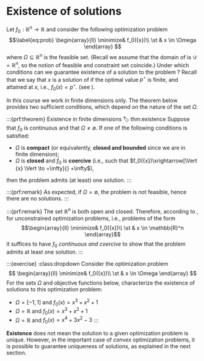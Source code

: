 # Existence of solutions

Let $f_0: \mathbb{R}^n\longrightarrow \mathbb{R}$ and consider the following optimization problem
$$\label{eq:prob}
\begin{array}{ll}
\minimize& f_0({x})\\
\st & x \in \Omega
\end{array}
$$
where $\Omega \subseteq \mathbb{R}^n$ is the feasible set. (Recall we assume that the domain of [](#eq:prob) is $\mathcal{D} = \mathbb{R}^n$, so the notion of feasible and constraint set coincide.) 
Under which conditions can we guarantee existence of a solution to the problem [](#eq:prob)? 
Recall that we say that $x$ is a solution of [](#eq:prob) if the optimal value $p^\star$ is finite, and attained at $x$, i.e., $f_0(x) = p^\star$. (see [](../chapter1/04-general-form.md/#optimal-value-and-optimal-points)).

In this course we work in finite dimensions only. The theorem below provides two sufficient conditions, which depend on the nature of the set $\Omega$. 

:::{prf:theorem} Existence in finite dimensions
:label: thm:existence
Suppose that $f_0$ is continuous and that $\Omega \neq \emptyset$. If one of the following conditions is satisfied:
- $\Omega$ is **compact** (or equivalently, **closed and bounded** since we are in finite dimension);
- $\Omega$ is **closed** and $f_0$ is **coercive** (i.e., such that $f_0({x})\xrightarrow[\Vert {x} \Vert \to +\infty]{} +\infty$),

then the problem [](#eq:prob) admits (at least) one solution.
:::

:::{prf:remark}
As expected, if $\Omega = \emptyset$, the problem is not feasible, hence there are no solutions. 
:::

:::{prf:remark}
The set $\mathbb{R}^n$ is both open and closed. Therefore, according to [](#thm:existence), for unconstrained optimization problems, i.e., problems of the form
$$\begin{array}{ll}
\minimize& f_0({x})\\
\st & x \in \mathbb{R}^n
\end{array}$$
it suffices to have $f_0$ *continuous and coercive* to show that the problem admits at least one solution. 
:::


:::{exercise}
:class:dropdown
Consider the optimization problem 
$$
\begin{array}{ll}
\minimize& f_0({x})\\
\st & x \in \Omega
\end{array}
$$
For the sets $\Omega$ and objective functions below, characterize the existence of solutions to this optimization problem:
- $\Omega = [-1, 1]$ and $f_0(x) = x^3 + x^2 + 1$
- $\Omega = \mathbb{R}$ and $f_0(x) = x^3 + x^2 + 1$
- $\Omega = \mathbb{R}$ and $f_0(x) = x^4 + 3 x^2 -3$
:::

**Existence** does not mean the solution to a given optimization problem is unique. However, in the important case of *convex* optimization problems, it is possible to guarantee uniqueness of solutions, as explained in the next section. 